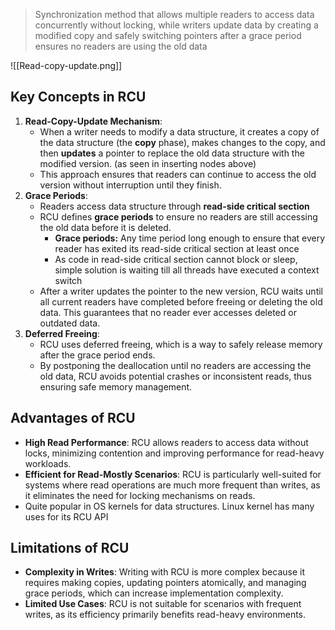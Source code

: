 >Synchronization method that allows multiple readers to access data concurrently without locking, while writers update data by creating a modified copy and safely switching pointers after a grace period ensures no readers are using the old data

![[Read-copy-update.png]]
## Key Concepts in RCU
1. **Read-Copy-Update Mechanism**:
    - When a writer needs to modify a data structure, it creates a copy of the data structure (the **copy** phase), makes changes to the copy, and then **updates** a pointer to replace the old data structure with the modified version. (as seen in inserting nodes above)
    - This approach ensures that readers can continue to access the old version without interruption until they finish.
2. **Grace Periods**:
    - Readers access data structure through **read-side critical section**
    - RCU defines **grace periods** to ensure no readers are still accessing the old data before it is deleted.
	    - **Grace periods:** Any time period long enough to ensure that every reader has exited its read-side critical section at least once 
	    - As code in read-side critical section cannot block or sleep, simple solution is waiting till all threads have executed a context switch
    - After a writer updates the pointer to the new version, RCU waits until all current readers have completed before freeing or deleting the old data. This guarantees that no reader ever accesses deleted or outdated data.
3. **Deferred Freeing**:
    - RCU uses deferred freeing, which is a way to safely release memory after the grace period ends.
    - By postponing the deallocation until no readers are accessing the old data, RCU avoids potential crashes or inconsistent reads, thus ensuring safe memory management.

## Advantages of RCU
- **High Read Performance**: RCU allows readers to access data without locks, minimizing contention and improving performance for read-heavy workloads.
- **Efficient for Read-Mostly Scenarios**: RCU is particularly well-suited for systems where read operations are much more frequent than writes, as it eliminates the need for locking mechanisms on reads.
- Quite popular in OS kernels for data structures. Linux kernel has many uses for its RCU API

## Limitations of RCU
- **Complexity in Writes**: Writing with RCU is more complex because it requires making copies, updating pointers atomically, and managing grace periods, which can increase implementation complexity.
- **Limited Use Cases**: RCU is not suitable for scenarios with frequent writes, as its efficiency primarily benefits read-heavy environments.